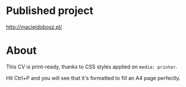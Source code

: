 # Published project

http://maciejdobosz.pl/


# About
This CV is print-ready, thanks to CSS styles applied on `media: printer`.

Hit Ctrl+P and you will see that it's formatted to fill an A4 page perfectly.
